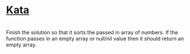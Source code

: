 # <a href=https://www.codewars.com/kata/5174a4c0f2769dd8b1000003>Kata</a>
<br>
Finish the solution so that it sorts the passed in array of numbers. If the function passes in an empty array or null/nil value then it should return an empty array.
<br>
